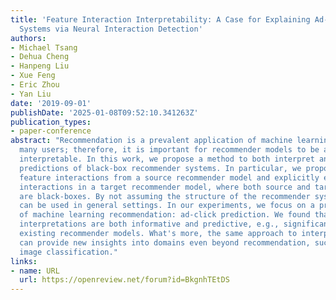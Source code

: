 ```yaml
---
title: 'Feature Interaction Interpretability: A Case for Explaining Ad-Recommendation
  Systems via Neural Interaction Detection'
authors:
- Michael Tsang
- Dehua Cheng
- Hanpeng Liu
- Xue Feng
- Eric Zhou
- Yan Liu
date: '2019-09-01'
publishDate: '2025-01-08T09:52:10.341263Z'
publication_types:
- paper-conference
abstract: "Recommendation is a prevalent application of machine learning that affects
  many users; therefore, it is important for recommender models to be accurate and
  interpretable. In this work, we propose a method to both interpret and augment the
  predictions of black-box recommender systems. In particular, we propose to interpret
  feature interactions from a source recommender model and explicitly encode these
  interactions in a target recommender model, where both source and target models
  are black-boxes. By not assuming the structure of the recommender system, our approach
  can be used in general settings. In our experiments, we focus on a prominent use
  of machine learning recommendation: ad-click prediction. We found that our interaction
  interpretations are both informative and predictive, e.g., significantly outperforming
  existing recommender models. What's more, the same approach to interpret interactions
  can provide new insights into domains even beyond recommendation, such as text and
  image classification."
links:
- name: URL
  url: https://openreview.net/forum?id=BkgnhTEtDS
---
```

